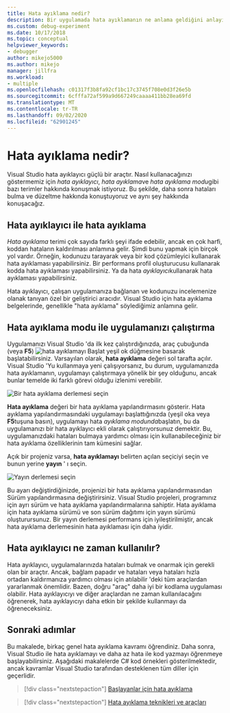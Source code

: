 ```yaml
---
title: Hata ayıklama nedir?
description: Bir uygulamada hata ayıklamanın ne anlama geldiğini anlayın
ms.custom: debug-experiment
ms.date: 10/17/2018
ms.topic: conceptual
helpviewer_keywords:
- debugger
author: mikejo5000
ms.author: mikejo
manager: jillfra
ms.workload:
- multiple
ms.openlocfilehash: c01317f3b8fa92cf1bc17c3745f708e0d3f26e5b
ms.sourcegitcommit: 6cfffa72af599a9d667249caaaa411bb28ea69fd
ms.translationtype: MT
ms.contentlocale: tr-TR
ms.lasthandoff: 09/02/2020
ms.locfileid: "62901245"
---
```

# <a name="what-is-debugging"></a>Hata ayıklama nedir?

Visual Studio hata ayıklayıcı güçlü bir araçtır. Nasıl kullanacağınızı göstermemiz için *hata ayıklayıcı*, *hata ayıklama*ve *hata ayıklama modu*gibi bazı terimler hakkında konuşmak istiyoruz. Bu şekilde, daha sonra hataları bulma ve düzeltme hakkında konuştuyoruz ve aynı şey hakkında konuşacağız.

## <a name="debugger-vs-debugging"></a>Hata ayıklayıcı ile hata ayıklama

*Hata ayıklama* terimi çok sayıda farklı şeyi ifade edebilir, ancak en çok harfi, koddan hataların kaldırılması anlamına gelir. Şimdi bunu yapmak için birçok yol vardır. Örneğin, kodunuzu tarayarak veya bir kod çözümleyici kullanarak hata ayıklaması yapabilirsiniz. Bir performans profil oluşturucusu kullanarak kodda hata ayıklaması yapabilirsiniz. Ya da hata *ayıklayıcı*kullanarak hata ayıklaması yapabilirsiniz.

Hata ayıklayıcı, çalışan uygulamanıza bağlanan ve kodunuzu incelemenize olanak tanıyan özel bir geliştirici aracıdır. Visual Studio için hata ayıklama belgelerinde, genellikle "hata ayıklama" söylediğimiz anlamına gelir.

## <a name="debug-mode-vs-running-your-app"></a>Hata ayıklama modu ile uygulamanızı çalıştırma

Uygulamanızı Visual Studio 'da ilk kez çalıştırdığınızda, araç çubuğunda (veya **F5**) ![hata ayıklamayı Başlat](../debugger/media/dbg-tour-start-debugging.png "Hata ayıklamayı Başlat") yeşil ok düğmesine basarak başlatabilirsiniz. Varsayılan olarak, **hata ayıklama** değeri sol tarafta açılır. Visual Studio 'Yu kullanmaya yeni çalışıyorsanız, bu durum, uygulamanızda hata ayıklamanın, uygulamayı çalıştırmaya yönelik bir şey olduğunu, ancak bunlar temelde iki farklı görevi olduğu izlenimi verebilir.

![Bir hata ayıklama derlemesi seçin](../debugger/media/what-is-debugging-debug-build.png)

**Hata ayıklama** değeri bir hata ayıklama yapılandırmasını gösterir. Hata ayıklama yapılandırmasındaki uygulamayı başlattığınızda (yeşil oka veya **F5**tuşuna basın), uygulamayı hata *ayıklama modunda*başlatın, bu da uygulamanızı bir hata ayıklayıcı ekli olarak çalıştırıyorsunuz demektir. Bu, uygulamanızdaki hataları bulmaya yardımcı olması için kullanabileceğiniz bir hata ayıklama özelliklerinin tam kümesini sağlar.

Açık bir projeniz varsa, **hata ayıklamayı** belirten açılan seçiciyi seçin ve bunun yerine **yayın** ' ı seçin.

![Yayın derlemesi seçin](../debugger/media/what-is-debugging-release-build.png)

Bu ayarı değiştirdiğinizde, projenizi bir hata ayıklama yapılandırmasından Sürüm yapılandırmasına değiştirirsiniz. Visual Studio projeleri, programınız için ayrı sürüm ve hata ayıklama yapılandırmalarına sahiptir. Hata ayıklama için hata ayıklama sürümü ve son sürüm dağıtımı için yayın sürümü oluşturursunuz. Bir yayın derlemesi performans için iyileştirilmiştir, ancak hata ayıklama derlemesinin hata ayıklaması için daha iyidir.

## <a name="when-to-use-a-debugger"></a>Hata ayıklayıcı ne zaman kullanılır?

Hata ayıklayıcı, uygulamalarınızda hataları bulmak ve onarmak için gerekli olan bir araçtır. Ancak, bağlam papadır ve hataları veya hataları hızla ortadan kaldırmanıza yardımcı olması için atılabilir 'deki tüm araçlardan yararlanmak önemlidir. Bazen, doğru "araç" daha iyi bir kodlama uygulaması olabilir. Hata ayıklayıcıyı ve diğer araçlardan ne zaman kullanılacağını öğrenerek, hata ayıklayıcıyı daha etkin bir şekilde kullanmayı da öğreneceksiniz.

## <a name="next-steps"></a>Sonraki adımlar

Bu makalede, birkaç genel hata ayıklama kavramı öğrendiniz. Daha sonra, Visual Studio ile hata ayıklamayı ve daha az hata ile kod yazmayı öğrenmeye başlayabilirsiniz. Aşağıdaki makalelerde C# kod örnekleri gösterilmektedir, ancak kavramlar Visual Studio tarafından desteklenen tüm diller için geçerlidir.

> [!div class="nextstepaction"]
> [Başlayanlar için hata ayıklama](../debugger/debugging-absolute-beginners.md)

> [!div class="nextstepaction"]
> [Hata ayıklama teknikleri ve araçları](../debugger/write-better-code-with-visual-studio.md)
